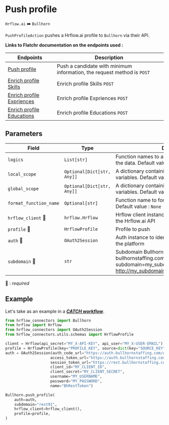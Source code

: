 # Push profile
`Hrflow.ai` :arrow_right: `Bullhorn`

`PushProfileAction` pushes a Hrflow.ai profile to `Bullhorn` via their API.

**Links to Flatchr documentation on the endpoints used :**

| Endpoints | Description |
| --------- | ----------- |
| [Push profile](http://bullhorn.github.io/rest-api-docs) | Push a candidate with minimum information, the request method is `POST` |
| [Enrich profile Skills](http://bullhorn.github.io/rest-api-docs) | Enrich profile Skills `POST` |
| [Enrich profile Expriences](http://bullhorn.github.io/rest-api-docs) | Enrich profile Expriences `POST` |
| [Enrich profile Educations](http://bullhorn.github.io/rest-api-docs) | Enrich profile Educations `POST` |

## Parameters

| Field | Type | Description |
| ----- | ---- | ----------- |
| `logics`  | `List[str]` | Function names to apply as filter before pushing the data. Default value : `[]`        |
| `local_scope`  | `Optional[Dict[str, Any]]` | A dictionary containing the current scope's local variables. Default value : `None`        |
| `global_scope`  | `Optional[Dict[str, Any]]` | A dictionary containing the current scope's global variables. Default value : `None`       |
| `format_function_name`  | `Optional[str]` | Function name to format job before pushing. Default value : `None`        |
| `hrflow_client` :red_circle: | `hrflow.Hrflow` | Hrflow client instance used to communicate with the Hrflow.ai API        |
| `profile` :red_circle: | `HrflowProfile` | Profile to push        |
| `auth` :red_circle: | `OAuth2Session` | Auth instance to identify and communicate with the platform        |
| `subdomain` :red_circle: | `str` | Subdomain Bullhorn just before bullhornstaffing.com. For example subdomain=my_subdomain.my in http://my_subdomain.my.bullhornstaffing.com/ABC        |

:red_circle: : *required* 

## Example
Let's take as an example in a [***CATCH workflow***](https://developers.hrflow.ai/docs/workflows#catch-setup).
```python
from hrflow_connectors import Bullhorn
from hrflow import Hrflow
from hrflow_connectors import OAuth2Session
from hrflow_connectors.utils.schemas import HrflowProfile

client = Hrflow(api_secret="MY_X-API-KEY", api_user="MY_X-USER-EMAIL")
profile = HrflowProfile(key="PROFILE_KEY", source=dict(key="SOURCE_KEY"))
auth = OAuth2Session(auth_code_url="https://auth.bullhornstaffing.com/oauth/authorize",
                    access_token_url="https://auth.bullhornstaffing.com/oauth/token",
                    session_token_url="https://rest.bullhornstaffing.com/rest-services/login",
                    client_id="MY_CLIENT_ID",
                    client_secret="MY_CLIENT_SECRET",
                    username="MY_USERNAME",
                    password="MY_PASSWORD",
                    name="BhRestToken")

Bullhorn.push_profile(
    auth=auth,
    subdomain="rest91",
    hrflow_client=hrflow_client(),
    profile=profile,
)
```